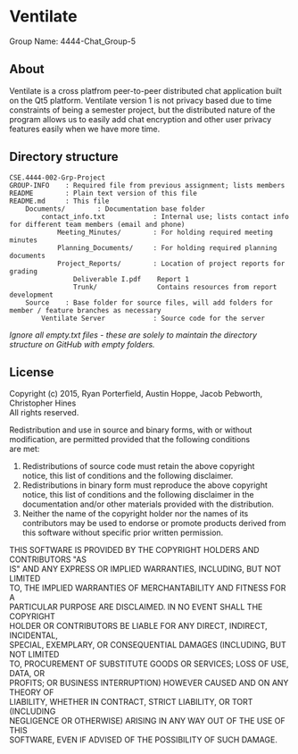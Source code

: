 Ventilate
=========
  
Group Name: 4444-Chat_Group-5

About
-----
Ventilate is a cross platfrom peer-to-peer distributed chat application built on the Qt5 platform. Ventilate version 1 is not privacy based due to time constraints of being a semester project, but the distributed nature of the program allows us to easily add chat encryption and other user privacy features easily when we have more time.

Directory structure
--------------------

	CSE.4444-002-Grp-Project
	GROUP-INFO    : Required file from previous assignment; lists members
	README        : Plain text version of this file
	README.md     : This file
		Documents/        : Documentation base folder
			contact_info.txt            : Internal use; lists contact info for different team members (email and phone)
				Meeting_Minutes/        : For holding required meeting minutes
				Planning_Documents/     : For holding required planning documents
				Project_Reports/        : Location of project reports for grading
					Deliverable I.pdf    Report 1
					Trunk/               Contains resources from report development
		Source    : Base folder for source files, will add folders for member / feature branches as necessary
			Ventilate Server            : Source code for the server

*Ignore all empty.txt files - these are solely to maintain the directory structure on GitHub with empty folders.*

License
-------
Copyright (c) 2015, Ryan Porterfield, Austin Hoppe, Jacob Pebworth, Christopher Hines  
All rights reserved.  
  
Redistribution and use in source and binary forms, with or without  
modification, are permitted provided that the following conditions  
are met:  

1.  Redistributions of source code must retain the above copyright  
    notice, this list of conditions and the following disclaimer.  
2.  Redistributions in binary form must reproduce the above copyright  
    notice, this list of conditions and the following disclaimer in the   
    documentation and/or other materials provided with the distribution.  
3.  Neither the name of the copyright holder nor the names of its  
    contributors may be used to endorse or promote products derived from  
    this software without specific prior written permission.  

THIS SOFTWARE IS PROVIDED BY THE COPYRIGHT HOLDERS AND CONTRIBUTORS "AS  
IS" AND ANY EXPRESS OR IMPLIED WARRANTIES, INCLUDING, BUT NOT LIMITED  
TO, THE IMPLIED WARRANTIES OF MERCHANTABILITY AND FITNESS FOR A  
PARTICULAR PURPOSE ARE DISCLAIMED. IN NO EVENT SHALL THE COPYRIGHT  
HOLDER OR CONTRIBUTORS BE LIABLE FOR ANY DIRECT, INDIRECT, INCIDENTAL,  
SPECIAL, EXEMPLARY, OR CONSEQUENTIAL DAMAGES (INCLUDING, BUT NOT LIMITED  
TO, PROCUREMENT OF SUBSTITUTE GOODS OR SERVICES; LOSS OF USE, DATA, OR  
PROFITS; OR BUSINESS INTERRUPTION) HOWEVER CAUSED AND ON ANY THEORY OF  
LIABILITY, WHETHER IN CONTRACT, STRICT LIABILITY, OR TORT (INCLUDING  
NEGLIGENCE OR OTHERWISE) ARISING IN ANY WAY OUT OF THE USE OF THIS  
SOFTWARE, EVEN IF ADVISED OF THE POSSIBILITY OF SUCH DAMAGE.  
